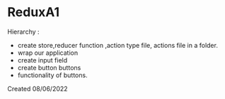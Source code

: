 # ReduxA1

Hierarchy :

- create store,reducer function ,action type file, actions file in a folder.
- wrap our application
- create input field
- create button buttons
- functionality of buttons.

Created 08/06/2022

